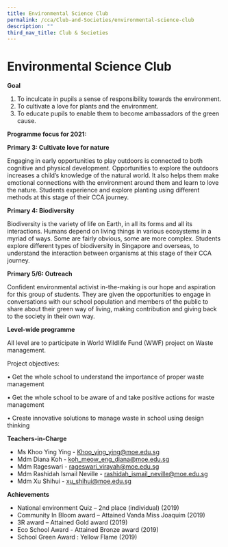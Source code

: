 ```yaml
---
title: Environmental Science Club
permalink: /cca/Club-and-Societies/environmental-science-club
description: ""
third_nav_title: Club & Societies
---
```

# Environmental Science Club
 
**Goal**

1. To inculcate in pupils a sense of responsibility towards the environment.
2. To cultivate a love for plants and the environment.
3. To educate pupils to enable them to become ambassadors of the green cause.


**Programme focus for 2021:**

**Primary 3: Cultivate love for nature**

Engaging in early opportunities to play outdoors is connected to both cognitive and physical development. Opportunities to explore the outdoors increases a child’s knowledge of the natural world. It also helps them make emotional connections with the environment around them and learn to love the nature. Students experience and explore planting using different methods at this stage of their CCA journey. 

**Primary 4: Biodiversity**

Biodiversity is the variety of life on Earth, in all its forms and all its interactions. Humans depend on living things in various ecosystems in a myriad of ways. Some are fairly obvious, some are more complex. Students explore different types of biodiversity in Singapore and overseas, to understand the interaction between organisms at this stage of their CCA journey. 

**Primary 5/6: Outreach**

Confident environmental activist in-the-making is our hope and aspiration for this group of students. They are given the opportunities to engage in conversations with our school population and members of the public to share about their green way of living, making contribution and giving back to the society in their own way. 

**Level-wide programme**

All level are to participate in World Wildlife Fund (WWF) project on Waste management. 

Project objectives: 

•	Get the whole school to understand the importance of proper waste management

•	Get the whole school to be aware of and take positive actions for waste management

•	Create innovative solutions to manage waste in school using design thinking

**Teachers-in-Charge**

* Ms Khoo Ying Ying  - Khoo_ying_ying@moe.edu.sg
* Mdm Diana Koh - koh_meow_eng_diana@moe.edu.sg
* Mdm Rageswari - rageswari_virayah@moe.edu.sg
* Mdm Rashidah  Ismail Neville - rashidah_ismail_neville@moe.edu.sg
* Mdm Xu Shihui - xu_shihui@moe.edu.sg

**Achievements**
 
*	National environment Quiz – 2nd place (individual) (2019)
*	Community In Bloom award – Attained Vanda Miss Joaquim  (2019)
*	3R award – Attained Gold award (2019)
*	Eco School Award - Attained Bronze award (2019)
*	School Green Award : Yellow Flame (2019)